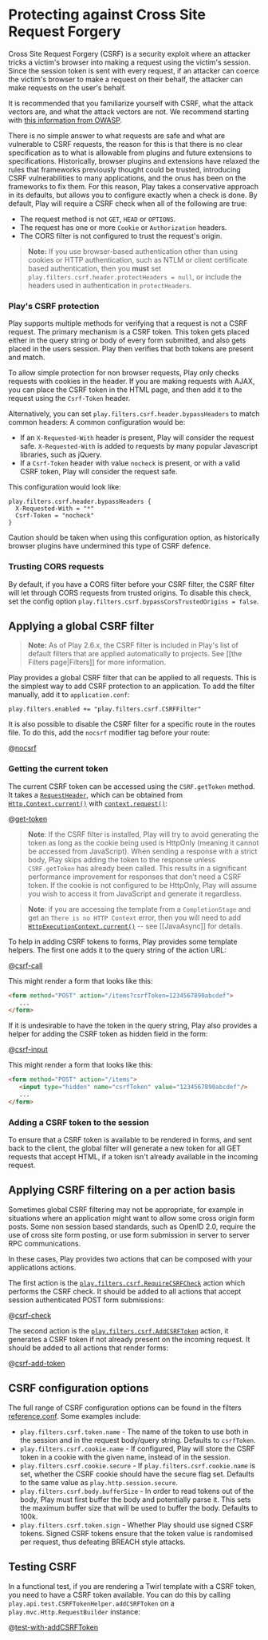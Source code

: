 <!--- Copyright (C) 2009-2020 Lightbend Inc. <https://www.lightbend.com> -->
# Protecting against Cross Site Request Forgery

Cross Site Request Forgery (CSRF) is a security exploit where an attacker tricks a victim's browser into making a request using the victim's session.  Since the session token is sent with every request, if an attacker can coerce the victim's browser to make a request on their behalf, the attacker can make requests on the user's behalf.

It is recommended that you familiarize yourself with CSRF, what the attack vectors are, and what the attack vectors are not.  We recommend starting with [this information from OWASP](https://www.owasp.org/index.php/Cross-Site_Request_Forgery_%28CSRF%29).

There is no simple answer to what requests are safe and what are vulnerable to CSRF requests, the reason for this is that there is no clear specification as to what is allowable from plugins and future extensions to specifications.  Historically, browser plugins and extensions have relaxed the rules that frameworks previously thought could be trusted, introducing CSRF vulnerabilities to many applications, and the onus has been on the frameworks to fix them.  For this reason, Play takes a conservative approach in its defaults, but allows you to configure exactly when a check is done.  By default, Play will require a CSRF check when all of the following are true:

* The request method is not `GET`, `HEAD` or `OPTIONS`.
* The request has one or more `Cookie` or `Authorization` headers.
* The CORS filter is not configured to trust the request's origin.

> **Note:** If you use browser-based authentication other than using cookies or HTTP authentication, such as NTLM or client certificate based authentication, then you **must** set `play.filters.csrf.header.protectHeaders = null`, or include the headers used in authentication in `protectHeaders`.

### Play's CSRF protection

Play supports multiple methods for verifying that a request is not a CSRF request.  The primary mechanism is a CSRF token.  This token gets placed either in the query string or body of every form submitted, and also gets placed in the users session.  Play then verifies that both tokens are present and match.

To allow simple protection for non browser requests, Play only checks requests with cookies in the header.  If you are making requests with AJAX, you can place the CSRF token in the HTML page, and then add it to the request using the `Csrf-Token` header.

Alternatively, you can set `play.filters.csrf.header.bypassHeaders` to match common headers: A common configuration would be:

* If an `X-Requested-With` header is present, Play will consider the request safe.  `X-Requested-With` is added to requests by many popular Javascript libraries, such as jQuery.
* If a `Csrf-Token` header with value `nocheck` is present, or with a valid CSRF token, Play will consider the request safe.

This configuration would look like:

```
play.filters.csrf.header.bypassHeaders {
  X-Requested-With = "*"
  Csrf-Token = "nocheck"
}
```

Caution should be taken when using this configuration option, as historically browser plugins have undermined this type of CSRF defence.

### Trusting CORS requests

By default, if you have a CORS filter before your CSRF filter, the CSRF filter will let through CORS requests from trusted origins. To disable this check, set the config option `play.filters.csrf.bypassCorsTrustedOrigins = false`.

## Applying a global CSRF filter

> **Note:** As of Play 2.6.x, the CSRF filter is included in Play's list of default filters that are applied automatically to projects.  See [[the Filters page|Filters]] for more information.

Play provides a global CSRF filter that can be applied to all requests.  This is the simplest way to add CSRF protection to an application.  To add the filter manually, add it to `application.conf`:

```
play.filters.enabled += "play.filters.csrf.CSRFFilter"
```

It is also possible to disable the CSRF filter for a specific route in the routes file. To do this, add the `nocsrf` modifier tag before your route:

@[nocsrf](../http/code/javaguide.http.routing.routes)

### Getting the current token

The current CSRF token can be accessed using the `CSRF.getToken` method.  It takes a [`RequestHeader`](api/java/play/mvc/Http.RequestHeader.html), which can be obtained from [`Http.Context.current()`](api/java/play/mvc/Http.Context.html#current--) with [`context.request()`](api/java/play/mvc/Http.Context.html#request--):

@[get-token](code/javaguide/forms/JavaCsrf.java)

> **Note**: If the CSRF filter is installed, Play will try to avoid generating the token as long as the cookie being used is HttpOnly (meaning it cannot be accessed from JavaScript). When sending a response with a strict body, Play skips adding the token to the response unless `CSRF.getToken` has already been called. This results in a significant performance improvement for responses that don't need a CSRF token. If the cookie is not configured to be HttpOnly, Play will assume you wish to access it from JavaScript and generate it regardless.

> **Note**: if you are accessing the template from a `CompletionStage` and get an `There is no HTTP Context` error, then you will need to add  [`HttpExecutionContext.current()`](api/java/play/libs/concurrent/HttpExecutionContext.html) -- see [[JavaAsync]] for details.

To help in adding CSRF tokens to forms, Play provides some template helpers.  The first one adds it to the query string of the action URL:

@[csrf-call](code/javaguide/forms/csrf.scala.html)

This might render a form that looks like this:

```html
<form method="POST" action="/items?csrfToken=1234567890abcdef">
   ...
</form>
```

If it is undesirable to have the token in the query string, Play also provides a helper for adding the CSRF token as hidden field in the form:

@[csrf-input](code/javaguide/forms/csrf.scala.html)

This might render a form that looks like this:

```html
<form method="POST" action="/items">
   <input type="hidden" name="csrfToken" value="1234567890abcdef"/>
   ...
</form>
```

### Adding a CSRF token to the session

To ensure that a CSRF token is available to be rendered in forms, and sent back to the client, the global filter will generate a new token for all GET requests that accept HTML, if a token isn't already available in the incoming request.

## Applying CSRF filtering on a per action basis

Sometimes global CSRF filtering may not be appropriate, for example in situations where an application might want to allow some cross origin form posts.  Some non session based standards, such as OpenID 2.0, require the use of cross site form posting, or use form submission in server to server RPC communications.

In these cases, Play provides two actions that can be composed with your applications actions.

The first action is the [`play.filters.csrf.RequireCSRFCheck`](api/java/play/filters/csrf/RequireCSRFCheck.html) action which performs the CSRF check. It should be added to all actions that accept session authenticated POST form submissions:

@[csrf-check](code/javaguide/forms/JavaCsrf.java)

The second action is the [`play.filters.csrf.AddCSRFToken`](api/java/play/filters/csrf/AddCSRFToken.html) action, it generates a CSRF token if not already present on the incoming request. It should be added to all actions that render forms:

@[csrf-add-token](code/javaguide/forms/JavaCsrf.java)

## CSRF configuration options

The full range of CSRF configuration options can be found in the filters [reference.conf](resources/confs/filters-helpers/reference.conf).  Some examples include:

* `play.filters.csrf.token.name` - The name of the token to use both in the session and in the request body/query string. Defaults to `csrfToken`.
* `play.filters.csrf.cookie.name` - If configured, Play will store the CSRF token in a cookie with the given name, instead of in the session.
* `play.filters.csrf.cookie.secure` - If `play.filters.csrf.cookie.name` is set, whether the CSRF cookie should have the secure flag set.  Defaults to the same value as `play.http.session.secure`.
* `play.filters.csrf.body.bufferSize` - In order to read tokens out of the body, Play must first buffer the body and potentially parse it.  This sets the maximum buffer size that will be used to buffer the body.  Defaults to 100k.
* `play.filters.csrf.token.sign` - Whether Play should use signed CSRF tokens.  Signed CSRF tokens ensure that the token value is randomised per request, thus defeating BREACH style attacks.

## Testing CSRF


In a functional test, if you are rendering a Twirl template with a CSRF token, you need to have a CSRF token available.  You can do this by calling `play.api.test.CSRFTokenHelper.addCSRFToken` on a `play.mvc.Http.RequestBuilder` instance:

@[test-with-addCSRFToken](../../../commonGuide/filters/code/javaguide/detailed/filters/FiltersTest.java)

